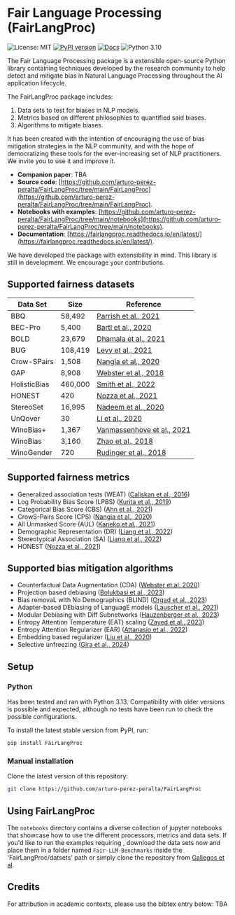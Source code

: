 # Fair Language Processing (FairLangProc)

![License: MIT](https://img.shields.io/badge/License-MIT-blue.svg)
[![PyPI version](https://img.shields.io/pypi/v/FairLangProc.svg)](https://pypi.org/project/FairLangProc/)
[![Docs](https://readthedocs.org/projects/fairlangproc/badge/?version=latest)](https://fairlangproc.readthedocs.io/en/latest/)
![Python 3.10](https://img.shields.io/badge/python-3.10-blue.svg)

The Fair Language Processing package is a extensible open-source Python library containing techniques developed by the
research community to help detect and mitigate bias in Natural Language Processing throughout the AI application lifecycle.

The FairLangProc package includes:
1) Data sets to test for biases in NLP models.
2) Metrics based on different philosophies to quantified said biases. 
3) Algorithms to mitigate biases.

It has been created with the intention of encouraging the use of bias mitigation strategies in the NLP community, and with the hope of democratizing these tools for the ever-increasing set of NLP practitioners. We invite you to use it and improve it.

* **Companion paper**: TBA
* **Source code**: [https://github.com/arturo-perez-peralta/FairLangProc/tree/main/FairLangProc](https://github.com/arturo-perez-peralta/FairLangProc/tree/main/FairLangProc).
* **Notebooks with examples**: [https://github.com/arturo-perez-peralta/FairLangProc/tree/main/notebooks](https://github.com/arturo-perez-peralta/FairLangProc/tree/main/notebooks).
* **Documentation**: [https://fairlangproc.readthedocs.io/en/latest/](https://fairlangproc.readthedocs.io/en/latest/).

We have developed the package with extensibility in mind. This library is still in development. We encourage your contributions.

## Supported fairness datasets

| Data Set       | Size     | Reference |
|----------------|----------|-----------|
| BBQ            | 58,492   | [Parrish et al., 2021](https://arxiv.org/abs/2110.08193) |
| BEC-Pro        | 5,400    | [Bartl et al., 2020](https://arxiv.org/abs/2010.14534) |
| BOLD           | 23,679   | [Dhamala et al., 2021](https://doi.org/10.1145/3442188.3445924) |
| BUG            | 108,419  | [Levy et al., 2021](https://arxiv.org/abs/2109.03858) |
| Crow-SPairs    | 1,508    | [Nangia et al., 2020](https://aclanthology.org/2020.emnlp-main.154/) |
| GAP            | 8,908    | [Webster et al., 2018](https://aclanthology.org/Q18-1029) |
| HolisticBias   | 460,000  | [Smith et al., 2022](https://arxiv.org/abs/2205.09209) |
| HONEST         | 420      | [Nozza et al., 2021](https://aclanthology.org/2021.naacl-main.191/) |
| StereoSet      | 16,995   | [Nadeem et al., 2020](https://arxiv.org/abs/2004.09456) |
| UnQover        | 30       | [Li et al., 2020](https://arxiv.org/abs/2010.02428) |
| WinoBias+      | 1,367    | [Vanmassenhove et al., 2021](https://arxiv.org/abs/2109.06105) |
| WinoBias       | 3,160    | [Zhao et al., 2018](https://arxiv.org/abs/1804.06876) |
| WinoGender     | 720      | [Rudinger et al., 2018](https://arxiv.org/abs/1804.09301) |

## Supported fairness metrics

* Generalized association tests (WEAT) ([Caliskan et al., 2016](https://arxiv.org/abs/1608.07187))
* Log Probability Bias Score (LPBS) ([Kurita et al., 2019](https://arxiv.org/abs/1906.07337))
* Categorical Bias Score (CBS) ([Ahn et al., 2021](https://aclanthology.org/2021.emnlp-main.42/))
* CrowS-Pairs Score (CPS) ([Nangia et al., 2020](https://aclanthology.org/2020.emnlp-main.154/))
* All Unmasked Score (AUL) ([Kaneko et al., 2021](https://arxiv.org/abs/2104.07496))
* Demographic Representation (DR) ([Liang et al., 2022](https://arxiv.org/abs/2211.09110))
* Stereotypical Association (SA) ([Liang et al., 2022](https://arxiv.org/abs/2211.09110))
* HONEST ([Nozza et al., 2021](https://aclanthology.org/2021.naacl-main.191/))

## Supported bias mitigation algorithms

* Counterfactual Data Augmentation (CDA) ([Webster et al. 2020](https://arxiv.org/abs/2010.06032))
* Projection based debiasing ([Bolukbasi et al., 2023](https://arxiv.org/abs/1607.06520))
* Bias removaL wIth No Demographics (BLIND) ([Orgad et al., 2023](https://aclanthology.org/2023.acl-long.490/))
* Adapter-based DEbiasing of LanguagE models ([Lauscher et al., 2021](https://arxiv.org/abs/2109.03646))
* Modular Debiasing with Diff Subnetworks ([Hauzenberger et al., 2023](https://aclanthology.org/2023.findings-acl.386/))
* Entropy Attention Temperature (EAT) scaling ([Zayed et al., 2023](https://arxiv.org/abs/2305.13088))
* Entropy Attention Regularizer (EAR) ([Attanasio et al., 2022](https://arxiv.org/abs/2203.09192))
* Embedding based regularizer ([Liu et al., 2020](https://arxiv.org/abs/1910.10486))
* Selective unfreezing ([Gira et al., 2024](https://aclanthology.org/2022.ltedi-1.8/))

## Setup

### Python

Has been tested and ran with Python 3.13. Compatibility with older versions is possible and expected, although no tests have been run to check the possible configurations.

To install the latest stable version from PyPI, run:

```bash
pip install FairLangProc
```

### Manual installation

Clone the latest version of this repository:

```bash
git clone https://github.com/arturo-perez-peralta/FairLangProc
```

## Using FairLangProc

The `notebooks` directory contains a diverse collection of jupyter notebooks that showcase how to use the different processors, metrics and data sets. If you'd like to run the examples requiring , download the data sets now and place them in a folder named `Fair-LLM-Benchmarks` inside the 'FairLangProc/datsets' path or simply clone the repository from [Gallegos et al](https://github.com/i-gallegos/Fair-LLM-Benchmark).

## Credits

For attribution in academic contexts, please use the bibtex entry below:
TBA
